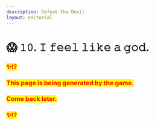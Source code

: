 ```yaml
---
description: Defeat the Devil.
layout: editorial
---
```


# 😱 𝟷𝟶. 𝙸 𝚏𝚎𝚎𝚕 𝚕𝚒𝚔𝚎 𝚊 𝚐𝚘𝚍.



### <mark style="color:red;">✨⁉️</mark>&#x20;

### <mark style="color:red;">This page is being generated by the game.</mark>&#x20;

### <mark style="color:red;">Come back later.</mark>

### <mark style="color:red;">✨⁉️</mark>



